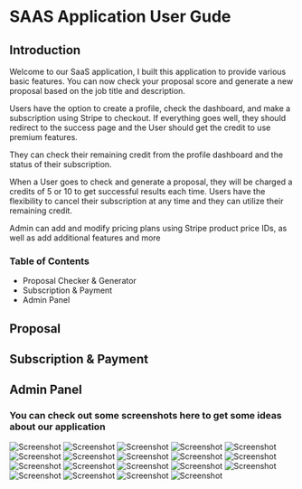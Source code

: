 # SAAS Application User Gude

## Introduction

Welcome to our SaaS application, I built this application to provide various basic features. You can now check your proposal score and generate a new proposal based on the job title and description.

Users have the option to create a profile, check the dashboard, and make a subscription using Stripe to checkout. If everything goes well, they should redirect to the success page and the User should get the credit to use premium features.

They can check their remaining credit from the profile dashboard and the status of their subscription.

When a User goes to check and generate a proposal, they will be charged a credits of 5 or 10 to get successful results each time. Users have the flexibility to cancel their subscription at any time and they can utilize their remaining credit.

Admin can add and modify pricing plans using Stripe product price IDs, as well as add additional features and more

### Table of Contents

- Proposal Checker & Generator
- Subscription & Payment
- Admin Panel

## Proposal

## Subscription & Payment

## Admin Panel

### You can check out some screenshots here to get some ideas about our application

![Screenshot](screenshots/1-django-saas-home.png)
![Screenshot](screenshots/2-django-saas-admin-plan.png)
![Screenshot](screenshots/3-django-saas-stripe-products.png)
![Screenshot](screenshots/4-django-saas-plans.png)
![Screenshot](screenshots/5-django-saas-plan-detail-without-profile-create.png)
![Screenshot](screenshots/6-django-saas-profile-create.png)
![Screenshot](screenshots/7-django-saas-profile-dash-without-subscription.png)
![Screenshot](screenshots/8-django-saas-profile-pay-stripe-checkout.png)
![Screenshot](screenshots/9-django-saas-profile-pay-stripe-success.png)
![Screenshot](screenshots/10-django-saas-profile-pay-stripe-after-profile-dash.png)
![Screenshot](screenshots/11-django-saas-profile-stripe-payment-success.png)
![Screenshot](screenshots/12-django-saas-profile-stripe-customer-active.png)
![Screenshot](screenshots/13-django-saas-check-proposal-score.png)
![Screenshot](screenshots/14-django-saas-got-proposal-score.png)
![Screenshot](screenshots/15-django-saas-gen-proposal-page.png)
![Screenshot](screenshots/16-django-saas-generated-proposal.png)
![Screenshot](screenshots/17-django-saas-gen-proposal-history.png)
![Screenshot](screenshots/18-django-saas-profile-dash-subscription-cancel.png)
![Screenshot](screenshots/19-django-saas-stripe-dash-subscription-canceled.png)
